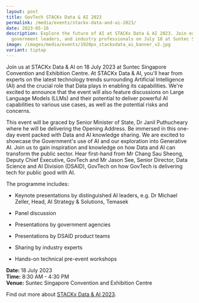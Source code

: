 ```yaml
---
layout: post
title: GovTech STACKx Data & AI 2023
permalink: /media/events/stackx-data-and-ai-2023/
date: 2023-05-16
description: Explore the future of AI at STACKx Data & AI 2023. Join experts,
  government leaders, and industry professionals on July 18 at Suntec Singapore.
image: /images/media/events/1920px_stackxdata_ai_banner_v2.jpg
variant: tiptap
---
```

<p></p><p>Join us at STACKx Data &amp; AI on 18 July 2023 at Suntec Singapore Convention and Exhibition Centre. At STACKx Data &amp; AI, you'll hear from experts on the latest technology trends surrounding Artificial Intelligence (AI) and the crucial role that Data plays in enabling its capabilities. We're excited to announce that the event will also feature discussions on Large Language Models (LLMs) and their potential to deliver powerful AI capabilities to various use cases, as well as the potential risks and concerns.</p><p>This event will be graced by Senior Minister of State, Dr Janil Puthucheary where he will be delivering the Opening Address. Be immersed in this one-day event packed with Data and AI knowledge sharing. We are excited to showcase the Government's use of AI and our exploration into Generative AI. Join us to gain inspiration and knowledge on how Data and AI can transform the public sector. Hear first-hand from Mr Chang Sau Sheong, Deputy Chief Executive, GovTech and Mr Jason See, Senior Director, Data Science and AI Division (DSAID), GovTech on how GovTech is delivering tech for public good with AI.</p><p>The programme includes:</p><ul data-tight="true" class="tight"><li><p>Keynote presentations by distinguished AI leaders, e.g. Dr Michael Zeller, Head, AI Strategy &amp; Solutions, Temasek</p></li><li><p>Panel discussion</p></li><li><p>Presentations by government agencies</p></li><li><p>Presentations by DSAID product teams</p></li><li><p>Sharing by industry experts</p></li><li><p>Hands-on technical pre-event workshops</p></li></ul><p><strong>Date: </strong>18 July 2023 <br><strong>Time:</strong> 8:30 AM - 4:30 PM <br><strong>Venue:</strong> Suntec Singapore Convention and Exhibition Centre</p><p>Find out more about <a href="https://go.gov.sg/stackxdataai-gtcorp" rel="noopener noreferrer nofollow" target="_blank">STACKx Data &amp; AI 2023</a>.</p><p></p>